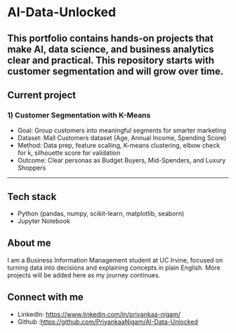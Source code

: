 # AI-Data-Unlocked
This portfolio contains hands-on projects that make AI, data science, and business analytics clear and practical.
This repository starts with customer segmentation and will grow over time.
---
## Current project
### 1) Customer Segmentation with K-Means
- Goal: Group customers into meaningful segments for smarter marketing 
- Dataset: Mall Customers dataset (Age, Annual Income, Spending Score)
- Method: Data prep, feature scalling, K-means clustering, elbow check for k, silhouette score for validation
- Outcome: Clear personas as Budget Buyers, Mid-Spenders, and Luxury Shoppers
---
## Tech stack
- Python (pandas, numpy, scikit-learn, matplotlib, seaborn)
- Jupyter Notebook
## About me
I am a Business Information Management student at UC Irvine, focused on turning data into decisions and explaining concepts in plain English.
More projects will be added here as my journey continues.
## Connect with me
- LinkedIn: https://www.linkedin.com/in/priyankaa-nigam/
- Github :https://github.com/PriyankaaNigam/AI-Data-Unlocked
